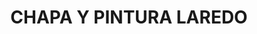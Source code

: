 ---
title: "CHAPA Y PINTURA LAREDO"
url: /puente-genil/chapa-y-pintura-laredo/
shop: reparación de automóviles
---